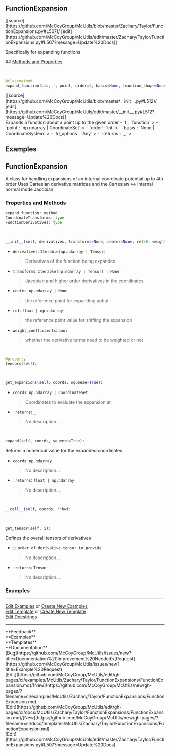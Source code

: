 ## <a id="McUtils.Zachary.Taylor.FunctionExpansions.FunctionExpansion">FunctionExpansion</a> 

<div class="docs-source-link" markdown="1">
[[source](https://github.com/McCoyGroup/McUtils/blob/master/Zachary/Taylor/FunctionExpansions.py#L507)/
[edit](https://github.com/McCoyGroup/McUtils/edit/master/Zachary/Taylor/FunctionExpansions.py#L507?message=Update%20Docs)]
</div>

Specifically for expanding functions







<div class="collapsible-section">
 <div class="collapsible-section collapsible-section-header" markdown="1">
## <a class="collapse-link" data-toggle="collapse" href="#methods" markdown="1"> Methods and Properties</a> <a class="float-right" data-toggle="collapse" href="#methods"><i class="fa fa-chevron-down"></i></a>
 </div>
 <div class="collapsible-section collapsible-section-body collapse " id="methods" markdown="1">
 
<a id="McUtils.Zachary.Taylor.FunctionExpansions.FunctionExpansion.expand_function" class="docs-object-method">&nbsp;</a> 
```python
@classmethod
expand_function(cls, f, point, order=4, basis=None, function_shape=None, transforms=None, weight_coefficients=True, **fd_options): 
```
<div class="docs-source-link" markdown="1">
[[source](https://github.com/McCoyGroup/McUtils/blob/master/__init__.py#L512)/
[edit](https://github.com/McCoyGroup/McUtils/edit/master/__init__.py#L512?message=Update%20Docs)]
</div>
Expands a function about a point up to the given order
  - `f`: `function`
    > 
  - `point`: `np.ndarray | CoordinateSet`
    > 
  - `order`: `int`
    > 
  - `basis`: `None | CoordinateSystem`
    > 
  - `fd_options`: `Any`
    > 
  - `:returns`: `_`
    >
 </div>
</div>




## Examples
## <a id="McUtils.Zachary.Taylor.FunctionExpansions.FunctionExpansion">FunctionExpansion</a>
A class for handling expansions of an internal coordinate potential up to 4th order
Uses Cartesian derivative matrices and the Cartesian <-> Internal normal mode Jacobian

### Properties and Methods
```python
expand_function: method
CoordinateTransforms: type
FunctionDerivatives: type
```
<a id="McUtils.Zachary.Taylor.FunctionExpansions.FunctionExpansion.__init__" class="docs-object-method">&nbsp;</a>
```python
__init__(self, derivatives, transforms=None, center=None, ref=0, weight_coefficients=True): 
```

- `derivatives`: `Iterable[np.ndarray | Tensor]`
    >Derivatives of the function being expanded
- `transforms`: `Iterable[np.ndarray | Tensor] | None`
    >Jacobian and higher order derivatives in the coordinates
- `center`: `np.ndarray | None`
    >the reference point for expanding aobut
- `ref`: `float | np.ndarray`
    >the reference point value for shifting the expansion
- `weight_coefficients`: `bool`
    >whether the derivative terms need to be weighted or not

<a id="McUtils.Zachary.Taylor.FunctionExpansions.FunctionExpansion.tensors" class="docs-object-method">&nbsp;</a>
```python
@property
tensors(self): 
```

<a id="McUtils.Zachary.Taylor.FunctionExpansions.FunctionExpansion.get_expansions" class="docs-object-method">&nbsp;</a>
```python
get_expansions(self, coords, squeeze=True): 
```

- `coords`: `np.ndarray | CoordinateSet`
    >Coordinates to evaluate the expansion at
- `:returns`: `_`
    >No description...

<a id="McUtils.Zachary.Taylor.FunctionExpansions.FunctionExpansion.expand" class="docs-object-method">&nbsp;</a>
```python
expand(self, coords, squeeze=True): 
```
Returns a numerical value for the expanded coordinates
- `coords`: `np.ndarray`
    >No description...
- `:returns`: `float | np.ndarray`
    >No description...

<a id="McUtils.Zachary.Taylor.FunctionExpansions.FunctionExpansion.__call__" class="docs-object-method">&nbsp;</a>
```python
__call__(self, coords, **kw): 
```

<a id="McUtils.Zachary.Taylor.FunctionExpansions.FunctionExpansion.get_tensor" class="docs-object-method">&nbsp;</a>
```python
get_tensor(self, i): 
```
Defines the overall tensors of derivatives
- `i`: `order of derivative tensor to provide`
    >No description...
- `:returns`: `Tensor`
    >No description...

### Examples


___

[Edit Examples](https://github.com/McCoyGroup/References/edit/gh-pages/Documentation/examples/McUtils/Zachary/Taylor/FunctionExpansions/FunctionExpansion.md) or 
[Create New Examples](https://github.com/McCoyGroup/References/new/gh-pages/?filename=Documentation/examples/McUtils/Zachary/Taylor/FunctionExpansions/FunctionExpansion.md) <br/>
[Edit Template](https://github.com/McCoyGroup/References/edit/gh-pages/Documentation/templates/McUtils/Zachary/Taylor/FunctionExpansions/FunctionExpansion.md) or 
[Create New Template](https://github.com/McCoyGroup/References/new/gh-pages/?filename=Documentation/templates/McUtils/Zachary/Taylor/FunctionExpansions/FunctionExpansion.md) <br/>
[Edit Docstrings](https://github.com/McCoyGroup/McUtils/edit/master/Zachary/Taylor/FunctionExpansions.py?message=Update%20Docs)






---


<div markdown="1" class="text-secondary">
<div class="container">
  <div class="row">
   <div class="col" markdown="1">
**Feedback**   
</div>
   <div class="col" markdown="1">
**Examples**   
</div>
   <div class="col" markdown="1">
**Templates**   
</div>
   <div class="col" markdown="1">
**Documentation**   
</div>
   <div class="col" markdown="1">
   
</div>
   <div class="col" markdown="1">
   
</div>
   <div class="col" markdown="1">
   
</div>
</div>
  <div class="row">
   <div class="col" markdown="1">
[Bug](https://github.com/McCoyGroup/McUtils/issues/new?title=Documentation%20Improvement%20Needed)/[Request](https://github.com/McCoyGroup/McUtils/issues/new?title=Example%20Request)   
</div>
   <div class="col" markdown="1">
[Edit](https://github.com/McCoyGroup/McUtils/edit/gh-pages/ci/examples/McUtils/Zachary/Taylor/FunctionExpansions/FunctionExpansion.md)/[New](https://github.com/McCoyGroup/McUtils/new/gh-pages/?filename=ci/examples/McUtils/Zachary/Taylor/FunctionExpansions/FunctionExpansion.md)   
</div>
   <div class="col" markdown="1">
[Edit](https://github.com/McCoyGroup/McUtils/edit/gh-pages/ci/docs/McUtils/Zachary/Taylor/FunctionExpansions/FunctionExpansion.md)/[New](https://github.com/McCoyGroup/McUtils/new/gh-pages/?filename=ci/docs/templates/McUtils/Zachary/Taylor/FunctionExpansions/FunctionExpansion.md)   
</div>
   <div class="col" markdown="1">
[Edit](https://github.com/McCoyGroup/McUtils/edit/master/Zachary/Taylor/FunctionExpansions.py#L507?message=Update%20Docs)   
</div>
   <div class="col" markdown="1">
   
</div>
   <div class="col" markdown="1">
   
</div>
   <div class="col" markdown="1">
   
</div>
</div>
</div>
</div>